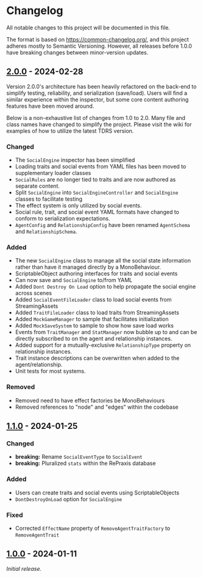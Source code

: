 # Changelog

All notable changes to this project will be documented in this file.

The format is based on <https://common-changelog.org/>, and this project adheres mostly to Semantic Versioning. However, all releases before 1.0.0 have breaking changes between minor-version updates.

## [2.0.0] - 2024-02-28

Version 2.0.0's architecture has been heavily refactored on the back-end to simplify testing, reliability, and serialization (save/load). Users will find a similar experience within the inspector, but some core content authoring features have been moved around.

Below is a non-exhaustive list of changes from 1.0 to 2.0. Many file and class names have changed to simplify the project. Please visit the wiki for examples of how to utilize the latest TDRS version.

### Changed

- The `SocialEngine` inspector has been simplified
- Loading traits and social events from YAML files has been moved to supplementary loader classes
- `SocialRules` are no longer tied to traits and are now authored as separate content.
- Split `SocialEngine` into `SocialEngineController` and `SocialEngine` classes to facilitate testing
- The effect system is only utilized by social events.
- Social rule, trait, and social event YAML formats have changed to conform to serialization expectations.
- `AgentConfig` and `RelationshipConfig` have been renamed `AgentSchema` and `RelationshipSchema`.

### Added

- The new `SocialEngine` class to manage all the social state information rather than have it managed directly by a MonoBehaviour.
- ScriptableObject authoring interfaces for traits and social events
- Can now save and `SocialEngine` to/from YAML
- Added `Dont Destroy On Load` option to help  propagate the social engine across scenes
- Added `SocialEventFileLoader` class to load social events from StreamingAssets
- Added `TraitFileLoader` class to load traits from StreamingAssets
- Added `MockGameManager` to sample that facilitates initialization
- Added `MockSaveSystem` to sample to show how save load works
- Events from `TraitManager` and `StatManager` now bubble up to and can be directly subscribed to on the agent and relationship instances.
- Added support for a mutually-exclusive `RelationshipType` property on relationship instances.
- Trait instance descriptions can be overwritten when added to the agent/relationship.
- Unit tests for most systems.

### Removed

- Removed need to have effect factories be MonoBehaviours
- Removed references to "node" and "edges" within the codebase

## [1.1.0] - 2024-01-25

### Changed

- **breaking:** Rename `SocialEventType` to `SocialEvent`
- **breaking:** Pluralized `stats` within the RePraxis database

### Added

- Users can create traits and social events using ScriptableObjects
- `DontDestroyOnLoad` option for `SocialEngine`

### Fixed

- Corrected `EffectName` property of `RemoveAgentTraitFactory` to `RemoveAgentTrait`

## [1.0.0] - 2024-01-11

_Initial release._

[1.0.0]: https://github.com/ShiJbey/TDRS/releases/tag/v1.0.0
[1.1.0]: https://github.com/ShiJbey/TDRS/releases/tag/v1.1.0
[2.0.0]: https://github.com/ShiJbey/TDRS/releases/tag/v2.0.0
